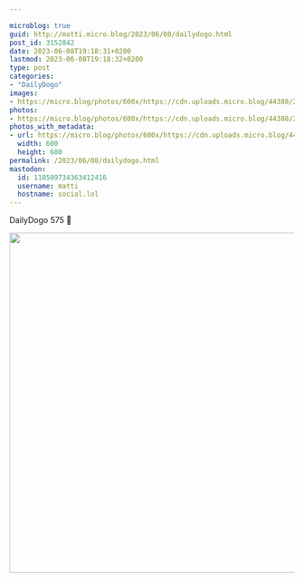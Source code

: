 ```yaml
---

microblog: true
guid: http://matti.micro.blog/2023/06/08/dailydogo.html
post_id: 3152842
date: 2023-06-08T19:18:31+0200
lastmod: 2023-06-08T19:18:32+0200
type: post
categories:
- "DailyDogo"
images:
- https://micro.blog/photos/600x/https://cdn.uploads.micro.blog/44388/2023/95a8f93382.jpg
photos:
- https://micro.blog/photos/600x/https://cdn.uploads.micro.blog/44388/2023/95a8f93382.jpg
photos_with_metadata:
- url: https://micro.blog/photos/600x/https://cdn.uploads.micro.blog/44388/2023/95a8f93382.jpg
  width: 600
  height: 600
permalink: /2023/06/08/dailydogo.html
mastodon:
  id: 110509734363412416
  username: matti
  hostname: social.lol
---
```

DailyDogo 575 🐶

<img src="https://micro.blog/photos/600x/https://blog.martin-haehnel.de/uploads/2023/95a8f93382.jpg" width="600" height="600" alt="" />

